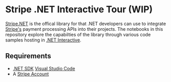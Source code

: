 # Stripe .NET Interactive Tour (WIP)
[Stripe.NET](https://www.nuget.org/packages/Stripe.net/) is the offical library for that .NET developers can use to integrate [Stripe's](https://stripe.com) payment processing APIs into their projects. The notebooks in this repository explore the capabilties of the library through various code  samples hosting in [.NET Interactive](https://github.com/dotnet/interactive).

## Requirements
* [.NET SDK](https://get.dot.com)
[Visual Studio Code](https://code.visualstudio.com/Download)
* A [Stripe Account](https://dashboard.stripe.com/register)